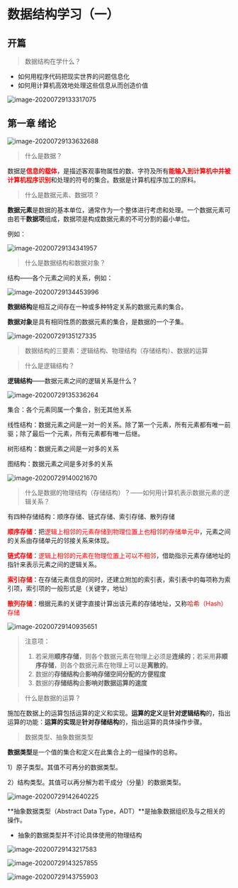 # 数据结构学习（一）

## 开篇

> 数据结构在学什么？

* 如何用程序代码把现实世界的问题信息化
* 如何用计算机高效地处理这些信息从而创造价值

![image-20200729133317075](F:\笔记\算法有关\数据结构（王道）\assets\数据结构学习(一).png)

## 第一章 绪论

![image-20200729133632688](F:\笔记\算法有关\数据结构（王道）\assets\数据结构学习(一).2.png)

> 什么是数据？

数据是<font color="red">**信息的载体**</font>，是描述客观事物属性的数、字符及所有<font color="red">**能输入到计算机中并被计算机程序识别**</font>和处理的符号的集合。数据是计算机程序加工的原料。

> 什么是数据元素、数据项？

**数据元素**是数据的基本单位，通常作为一个整体进行考虑和处理。一个数据元素可由若干**数据项**组成，数据项是构成数据元素的不可分割的最小单位。

例如：

![image-20200729134341957](F:\笔记\算法有关\数据结构（王道）\assets\数据结构学习(一)-3.png)

> 什么是数据结构和数据对象？

结构——各个元素之间的关系，例如：

![image-20200729134453996](F:\笔记\算法有关\数据结构（王道）\assets\数据结构学习(一)-4.png)

**数据结构**是相互之间存在一种或多种特定关系的数据元素的集合。

**数据对象**是具有相同性质的数据元素的集合，是数据的一个子集。

![image-20200729135127335](F:\笔记\算法有关\数据结构（王道）\assets\数据结构学习(一)-5.png)

> 数据结构的三要素：逻辑结构、物理结构（存储结构）、数据的运算

> 什么是逻辑结构？

**逻辑结构**——数据元素之间的逻辑关系是什么？

![image-20200729135336264](F:\笔记\算法有关\数据结构（王道）\assets\数据结构学习(一)-6.png)

集合：各个元素同属一个集合，别无其他关系

线性结构：数据元素之间是一对一的关系。除了第一个元素，所有元素都有唯一前驱；除了最后一个元素，所有元素都有唯一后继。

树形结构：数据元素之间是一对多的关系

图结构：数据元素之间是多对多的关系

![image-20200729140021670](F:\笔记\算法有关\数据结构（王道）\assets\数据结构学习(一)-7.png)

> 什么是数据的物理结构（存储结构）？——如何用计算机表示数据元素的逻辑关系？

有四种存储结构：顺序存储、链式存储、索引存储、散列存储 

<font color="red">**顺序存储**</font>：把<font color="red">逻辑上相邻的元素存储到物理位置上也相邻的存储单元中</font>，元素之间的关系由存储单元的邻接关系来体现。

<font color="red">**链式存储**</font>：<font color="red">逻辑上相邻的元素在物理位置上可以不相邻</font>，借助指示元素存储地址的指针来表示元素之间的逻辑关系。

<font color="red">**索引存储**</font>：在存储元素信息的同时，还建立附加的索引表，索引表中的每项称为索引项，索引项的一般形式是（关键字，地址）

<font color="red">**散列存储**</font>：根据元素的关键字直接计算出该元素的存储地址，又称<font color="red">哈希（Hash）存储</font>

![image-20200729140935651](F:\笔记\算法有关\数据结构（王道）\assets\数据结构学习(一)-8.png)

> 注意项：
>
> 1. 若采用**顺序存储**，则各个数据元素在物理上必须是**连续的**；若采用**非顺序存储**，则各个数据元素在物理上可以是**离散的**。
> 2. 数据的**存储结构**会**影响存储空间分配的方便程度**
> 3. 数据的**存储结构**会**影响对数据运算的速度**

> 什么是数据的运算？

施加在数据上的运算包括运算的定义和实现。**运算的定义**是**针对逻辑结构**的，指出运算的功能：**运算的实现**是**针对存储结构**的，指出运算的具体操作步骤。

> 数据类型、抽象数据类型

**数据类型**是一个值的集合和定义在此集合上的一组操作的总称。

1）原子类型。其值不可再分的数据类型。

2）结构类型。其值可以再分解为若干成分（分量）的数据类型。

![image-20200729142640225](F:\笔记\算法有关\数据结构（王道）\assets\数据结构学习(一)-9.png)

**抽象数据类型（Abstract Data Type，ADT）**是抽象数据组织及与之相关的操作。

* 抽象的数据类型并不讨论具体使用的物理结构

![image-20200729143217583](F:\笔记\算法有关\数据结构（王道）\assets\数据结构学习(一)-10.png)

![image-20200729143257855](F:\笔记\算法有关\数据结构（王道）\assets\数据结构学习(一)-11.png)

![image-20200729143755903](F:\笔记\算法有关\数据结构（王道）\assets\数据结构学习(一)-12.png)
